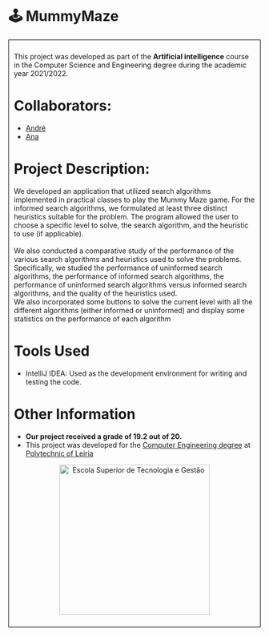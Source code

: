 <h1>🕹️ MummyMaze</h1>

<div style="border: 1px solid black; padding: 10px;">
<p>This project was developed as part of the <strong>Artificial intelligence</strong> course in the Computer Science and Engineering degree during the academic year 2021/2022.
<h1>Collaborators:</h1>
<ul>
<li><a href="https://github.com/andrepintoo">André</a></li>
<li><a href="https://github.com/Yunikyon">Ana</a></li>
</ul>
<h1>Project Description:</h1>
We developed an application that utilized search algorithms implemented in practical classes to play the Mummy Maze game. For the informed search algorithms, we formulated at least three distinct heuristics suitable for the problem. The program allowed the user to choose a specific level to solve, the search algorithm, and the heuristic to use (if applicable).
<br><br>
We also conducted a comparative study of the performance of the various search algorithms and heuristics used to solve the problems. Specifically, we studied the performance of uninformed search algorithms, the performance of informed search algorithms, the performance of uninformed search algorithms versus informed search algorithms, and the quality of the heuristics used.
<br>
We also incorporated some buttons to solve the current level with all the different algorithms (either informed or uninformed) and display some statistics on the performance of each algorithm
<br>
  
<h1>Tools Used</h1>
<ul>
<li>IntelliJ IDEA: Used as the development environment for writing and testing the code.</li>
</ul>

<h1>Other Information</h1>
<ul>
  <li><strong>Our project received a grade of 19.2 out of 20.</strong></li>
  <li>This project was developed for the <a href="https://www.ipleiria.pt/curso/licenciatura-em-engenharia-informatica/" rel="nofollow">Computer Engineering degree</a> at <a href="https://www.ipleiria.pt" rel="nofollow">Polytechnic of Leiria</a></li>
</ul>
<p align="center"><a href="https://www.ipleiria.pt/estg/" rel="nofollow"><img src="https://camo.githubusercontent.com/f11c2f47a7221ed3eb4c80f84fe7c67414e23377aff6c6af3182c88624fbbbea/68747470733a2f2f7777772e69706c65697269612e70742f6e6f726d617367726166696361732f77702d636f6e74656e742f75706c6f6164732f73697465732f38302f323031372f30392f657374675f682d30312e6a7067" width="300" alt="Escola Superior de Tecnologia e Gestão" title="Escola Superior de Tecnologia e Gestão" data-canonical-src="https://www.ipleiria.pt/normasgraficas/wp-content/uploads/sites/80/2017/09/estg_h-01.jpg" style="max-width: 100%;"></a></p>
</div>
